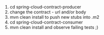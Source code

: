 1. cd spring-cloud-contract-producer
2. change the contract - url and/or body
3. mvn clean install to push new stubs into .m2
4. cd spring-cloud-contract-consumer
5. mvn clean install and observe failing tests ;)
